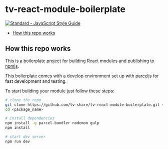 # tv-react-module-boilerplate

[![Standard - JavaScript Style Guide](https://img.shields.io/badge/code%20style-standard-brightgreen.svg)](http://standardjs.com/)

* [How this repo works](#how-this-repo-works)

## How this repo works
This is a boilerplate project for building React modules and publishing to [npmjs](https://www.npmjs.com).

This boilerplate comes with a develop environment set up with [parceljs](https://parceljs.org/) for fast development and testing.

To start building your module just follow these steps:

```bash
# clone the repo
git clone https://github.com/tv-share/tv-react-module-boilerplate.git <package_name>
cd <package_name>

# install dependencies
npm install -g parcel-bundler nodemon gulp
npm install

# start dev server
npm run dev
```

